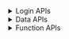 <details>
<summary>Login APIs</summary>

|                        API                        |Available|                                      Parameter                                      |Note|
| ------------------------------------------------- | :-----: | ----------------------------------------------------------------------------------- | -- |
| xx_eone_zhmmdl                                    |   ✅   | STR username STR password \[STR cookies\]                                           ||
| xx_eone_yzmdl_sendsms                             |   ✅   | NUM phone \[STR cookies\]                                                           ||
| xx_eone_yzmdl                                     |   ✅   | NUM phone NUM code STR username \[STR cookies\]                                     ||
| xx_eone_jwglxtdl                                  |   ✅   | STR username STR password \[STR cookies\]                                           ||
| xx_eone_jxzhptdl                                  |   ✅   | STR username STR password \[STR cookies\]                                           ||
| xx_vpndl                                          |   ✅   | STR username STR password                                                           ||
| xx_vpn_ehalldl                                    |   ✅   | STR cookies                                                                         ||
| xx_ehalldl                                        |   ✅   | STR username STR password                                                           ||
| xx_ehall_zhcpdl                                   |   ✅   | STR cookies \[BOOL intranet\]                                                       ||
| xx_ehall_jbxxdl                                   |   ✅   | STR cookies \[BOOL intranet\]                                                       ||

</details>

<details>
<summary>Data APIs</summary>

|                        API                        |Available|                                      Parameter                                      |Note|
| ------------------------------------------------- | :-----: | ----------------------------------------------------------------------------------- | -- |
| xx_xsfw_jbxx                                      |   ❌   |                                                                                     ||
| xx_zxzx_ml                                        |   ✅   | STR cookies                                                                         ||
| xx_zxzx_nr                                        |   ✅   | STR lk_q STR cookies                                                                ||

</details>

<details>
<summary>Function APIs</summary>

|                        API                        |Available|                                      Parameter                                      |Note|
| ------------------------------------------------- | :-----: | ----------------------------------------------------------------------------------- | -- |
| pdf_exportimg                                     |   ✅   | STR url \[STR cookies\] \[STR headers\]                                             ||
| qrcode_decode                                     |   ✅   | STR url                                                                             ||
| qrcode_encode_qrcode                              |   ✅   | STR qrcode                                                                          ||
| qrcode_encode_text1-bottom1                       |   ✅   | STR qrcode \[STR t_bottom\]                                                         ||
| qrcode_encode_text2-bottom2                       |   ✅   | STR qrcode \[STR t_bottom1\] \[STR t_bottom2\]                                      ||
| qrcode_encode_text2-top1-middle1                  |   ✅   | STR qrcode \[STR t_top\] \[STR t_middle\]                                           ||
| qrcode_encode_text3-top1-middle1-bottom1          |   ✅   | STR qrcode \[STR t_top\] \[STR t_middle\] \[STR t_bottom\]                          ||

</details>
